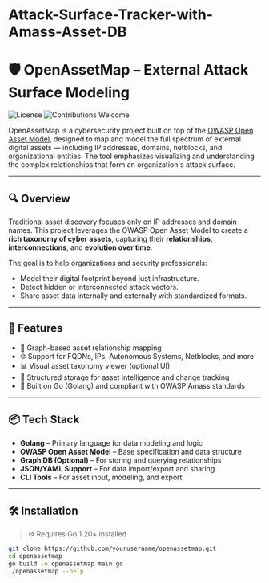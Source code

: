 # Attack-Surface-Tracker-with-Amass-Asset-DB
# 🛡️ OpenAssetMap – External Attack Surface Modeling

![License](https://img.shields.io/badge/license-apache%202-blue)
![Contributions Welcome](https://img.shields.io/badge/contributions-welcome-brightgreen.svg)

OpenAssetMap is a cybersecurity project built on top of the [OWASP Open Asset Model](https://github.com/owasp-amass/open-asset-model), designed to map and model the full spectrum of external digital assets — including IP addresses, domains, netblocks, and organizational entities. The tool emphasizes visualizing and understanding the complex relationships that form an organization's attack surface.

---

## 🔍 Overview

Traditional asset discovery focuses only on IP addresses and domain names. This project leverages the OWASP Open Asset Model to create a **rich taxonomy of cyber assets**, capturing their **relationships**, **interconnections**, and **evolution over time**.

The goal is to help organizations and security professionals:
- Model their digital footprint beyond just infrastructure.
- Detect hidden or interconnected attack vectors.
- Share asset data internally and externally with standardized formats.

---

## 🚀 Features

- 🔗 Graph-based asset relationship mapping
- 🌐 Support for FQDNs, IPs, Autonomous Systems, Netblocks, and more
- 📊 Visual asset taxonomy viewer (optional UI)
- 🧠 Structured storage for asset intelligence and change tracking
- 🧱 Built on Go (Golang) and compliant with OWASP Amass standards

---

## 📦 Tech Stack

- **Golang** – Primary language for data modeling and logic
- **OWASP Open Asset Model** – Base specification and data structure
- **Graph DB (Optional)** – For storing and querying relationships
- **JSON/YAML Support** – For data import/export and sharing
- **CLI Tools** – For asset input, modeling, and export

---

## 🛠️ Installation

> ⚙️ Requires Go 1.20+ installed

```bash
git clone https://github.com/yourusername/openassetmap.git
cd openassetmap
go build -o openassetmap main.go
./openassetmap --help
